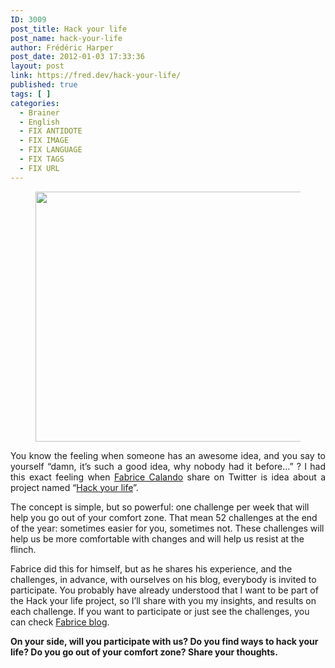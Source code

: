 ```yaml
---
ID: 3009
post_title: Hack your life
post_name: hack-your-life
author: Frédéric Harper
post_date: 2012-01-03 17:33:36
layout: post
link: https://fred.dev/hack-your-life/
published: true
tags: [ ]
categories:
  - Brainer
  - English
  - FIX ANTIDOTE
  - FIX IMAGE
  - FIX LANGUAGE
  - FIX TAGS
  - FIX URL
---
```

<figure><img title="4053722672_7d0ace2f0a_o" src="http://fred.dev/wp-content/uploads/2012/01/4053722672_7d0ace2f0a_o2-580x400.jpg" alt="" width="580" height="400" /></figure><p style="text-align:justify">
  You know the feeling when someone has an awesome idea, and you say to yourself “damn, it’s such a good idea, why nobody had it before…” ? I had this exact feeling when <a href="https://fabricecalando.com" target="_blank" rel="noopener noreferrer">Fabrice Calando</a> share on Twitter is idea about a project named “<a href="https://fabricecalando.com/hack-your-life/" target="_blank" rel="noopener noreferrer">Hack your life</a>”.
</p>

The concept is simple, but so powerful: one challenge per week that will help you go out of your comfort zone. That mean 52 challenges at the end of the year: sometimes easier for you, sometimes not. These challenges will help us be more comfortable with changes and will help us resist at the flinch.

Fabrice did this for himself, but as he shares his experience, and the challenges, in advance, with ourselves on his blog, everybody is invited to participate. You probably have already understood that I want to be part of the Hack your life project, so I’ll share with you my insights, and results on each challenge. If you want to participate or just see the challenges, you can check <a href="https://fabricecalando.com/" target="_blank" rel="noopener noreferrer">Fabrice blog</a>.

**On your side, will you participate with us? Do you find ways to hack your life? Do you go out of your comfort zone? Share your thoughts.**
